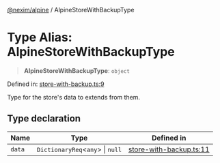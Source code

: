 [@nexim/alpine](../README.md) / AlpineStoreWithBackupType

# Type Alias: AlpineStoreWithBackupType

> **AlpineStoreWithBackupType**: `object`

Defined in: [store-with-backup.ts:9](https://github.com/the-nexim/nanolib/blob/315d91a362c34ccd2cf8cc495cfd7f00cd8946a3/packages/alpine/src/store/store-with-backup.ts#L9)

Type for the store's data to extends from them.

## Type declaration

| Name                     | Type                               | Defined in                                                                                                                                                       |
| ------------------------ | ---------------------------------- | ---------------------------------------------------------------------------------------------------------------------------------------------------------------- |
| <a id="data"></a> `data` | `DictionaryReq`\<`any`\> \| `null` | [store-with-backup.ts:11](https://github.com/the-nexim/nanolib/blob/315d91a362c34ccd2cf8cc495cfd7f00cd8946a3/packages/alpine/src/store/store-with-backup.ts#L11) |
